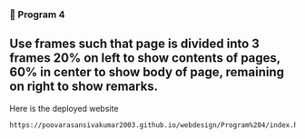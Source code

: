 ### 🚀 Program 4
Use frames such that page is divided into 3 frames 20% on left to show
contents of pages, 60% in center to show body of page, remaining on right
to show remarks.
---
Here is the deployed website
```
https://poovarasansivakumar2003.github.io/webdesign/Program%204/index.html
```
